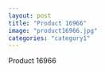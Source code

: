 ```yaml
---
layout: post
title: "Product 16966"
image: "product16966.jpg"
categories: "category1"
---
```

Product 16966

